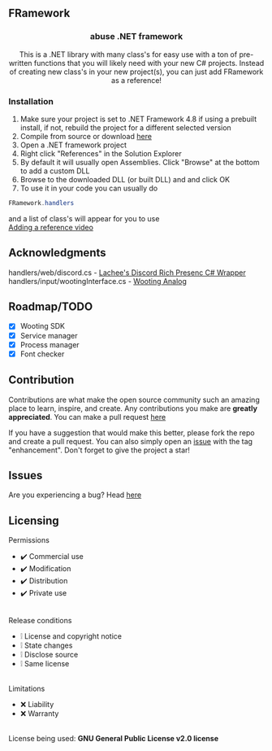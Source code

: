 ## FRamework 
<div align="center">
  <h3 align="center">abuse .NET framework</h3>
  <p align="center">
    This is a .NET library with many class's for easy use with a ton of pre-written functions that you will likely need with your new C# projects. Instead of creating new class's in your new project(s), you can just add FRamework as a reference!
  </p>
</div>

### Installation
1. Make sure your project is set to .NET Framework 4.8 if using a prebuilt install, if not, rebuild the project for a different selected version
2. Compile from source or download <a href="https://github.com/abusedev/FRamework/releases">here</a>
3. Open a .NET framework project
4. Right click "References" in the Solution Explorer
5. By default it will usually open Assemblies. Click "Browse" at the bottom to add a custom DLL
6. Browse to the downloaded DLL (or built DLL) and and click OK
7. To use it in your code you can usually do
```c#
FRamework.handlers
```
and a list of class's will appear for you to use </br>
<a href="https://youtu.be/LuDCJ90igrg?si=ekxHd3GobqpwGA9B&t=3">Adding a reference video</a>

## Acknowledgments
<div>
    handlers/web/discord.cs - <a href="https://github.com/Lachee/discord-rpc-csharp">Lachee's Discord Rich Presenc C# Wrapper</a>
    <br>
    handlers/input/wootingInterface.cs - <a href="https://github.com/WootingKb/wooting-analog-wrappers">Wooting Analog</a>
</div>

## Roadmap/TODO
- [x] Wooting SDK
- [x] Service manager
- [x] Process manager
- [x] Font checker

## Contribution
Contributions are what make the open source community such an amazing place to learn, inspire, and create. Any contributions you make are **greatly appreciated**. You can make a pull request [here](https://github.com/abusedev/FRamework/pulls)

If you have a suggestion that would make this better, please fork the repo and create a pull request. You can also simply open an [issue](https://github.com/abusedev/FRamework/issues) with the tag "enhancement".
Don't forget to give the project a star!

## Issues
Are you experiencing a bug? Head [here](https://github.com/abusedev/FRamework/issues)

## Licensing 
Permissions
* ✔️ Commercial use
* ✔️ Modification
* ✔️ Distribution
* ✔️ Private use
<br></br>

Release conditions
* ❕ License and copyright notice
* ❕ State changes
* ❕ Disclose source
* ❕ Same license
<br></br>

Limitations
* ❌ Liability
* ❌ Warranty
<br></br>

License being used: **GNU General Public License v2.0 license**
